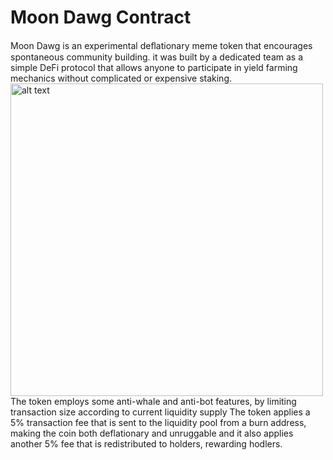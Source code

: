 # Moon Dawg Contract
Moon Dawg is an experimental deﬂationary meme token that encourages spontaneous community building. it was built by a dedicated team as a simple DeFi protocol that allows anyone to participate in yield farming mechanics without complicated or expensive staking.
<img src="https://moondawg.space/wp-content/uploads/2021/04/IMG_0553.png" alt="alt text" width="500" height="500">
The token employs some anti-whale and anti-bot features, by limiting transaction size according to current liquidity supply
The token applies a 5% transaction fee that is sent to the liquidity pool from a burn address, making the coin both deflationary and unruggable
and it also applies another 5% fee that is redistributed to holders, rewarding hodlers.
